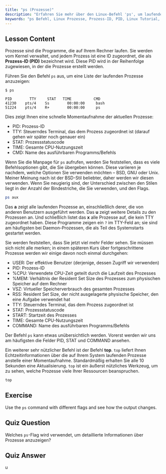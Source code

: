 ```yaml
---
title: "ps (Prozesse)"
description: "Erfahren Sie mehr über den Linux-Befehl 'ps', um laufende Prozesse anzuzeigen und Prozess-IDs (PIDs) zu verstehen. Erhalten Sie eine Einführung in die Prozessverwaltung für Anfänger."
keywords: "ps Befehl, Linux Prozesse, Prozess-ID, PID, Linux Tutorial, Anfänger, Anleitung, top Befehl"
---
```


## Lesson Content

Prozesse sind die Programme, die auf Ihrem Rechner laufen. Sie werden vom Kernel verwaltet, und jedem Prozess ist eine ID zugeordnet, die als **Prozess-ID (PID)** bezeichnet wird. Diese PID wird in der Reihenfolge zugewiesen, in der die Prozesse erstellt werden.

Führen Sie den Befehl `ps` aus, um eine Liste der laufenden Prozesse anzuzeigen:

```plaintext
$ ps

PID        TTY     STAT   TIME          CMD
41230    pts/4    Ss        00:00:00     bash
51224    pts/4    R+        00:00:00     ps
```

Dies zeigt Ihnen eine schnelle Momentaufnahme der aktuellen Prozesse:

- PID: Prozess-ID
- TTY: Steuerndes Terminal, das dem Prozess zugeordnet ist (darauf gehen wir später noch genauer ein)
- STAT: Prozessstatuscode
- TIME: Gesamte CPU-Nutzungszeit
- CMD: Name des ausführbaren Programms/Befehls

Wenn Sie die Manpage für `ps` aufrufen, werden Sie feststellen, dass es viele Befehlsoptionen gibt, die Sie übergeben können. Diese variieren je nachdem, welche Optionen Sie verwenden möchten – BSD, GNU oder Unix. Meiner Meinung nach ist der BSD-Stil beliebter, daher werden wir diesen verwenden. Wenn Sie neugierig sind, der Unterschied zwischen den Stilen liegt in der Anzahl der Bindestriche, die Sie verwenden, und den Flags.

```bash
ps aux
```

Das **a** zeigt alle laufenden Prozesse an, einschließlich derer, die von anderen Benutzern ausgeführt werden. Das **u** zeigt weitere Details zu den Prozessen an. Und schließlich listet das **x** alle Prozesse auf, die kein TTY zugeordnet haben. Diese Programme zeigen ein `?` im TTY-Feld an; sie sind am häufigsten bei Daemon-Prozessen, die als Teil des Systemstarts gestartet werden.

Sie werden feststellen, dass Sie jetzt viel mehr Felder sehen. Sie müssen sich nicht alle merken; in einem späteren Kurs über fortgeschrittene Prozesse werden wir einige davon noch einmal durchgehen:

- USER: Der effektive Benutzer (derjenige, dessen Zugriff wir verwenden)
- PID: Prozess-ID
- %CPU: Verwendete CPU-Zeit geteilt durch die Laufzeit des Prozesses
- %MEM: Verhältnis der Resident Set Size des Prozesses zum physischen Speicher auf dem Rechner
- VSZ: Virtueller Speicherverbrauch des gesamten Prozesses
- RSS: Resident Set Size, der nicht ausgelagerte physische Speicher, den eine Aufgabe verwendet hat
- TTY: Steuerndes Terminal, das dem Prozess zugeordnet ist
- STAT: Prozessstatuscode
- START: Startzeit des Prozesses
- TIME: Gesamte CPU-Nutzungszeit
- COMMAND: Name des ausführbaren Programms/Befehls

Der Befehl `ps` kann etwas unübersichtlich werden. Vorerst werden wir uns am häufigsten die Felder PID, STAT und COMMAND ansehen.

Ein weiterer sehr nützlicher Befehl ist der Befehl **top**. `top` liefert Ihnen Echtzeitinformationen über die auf Ihrem System laufenden Prozesse anstelle einer Momentaufnahme. Standardmäßig erhalten Sie alle 10 Sekunden eine Aktualisierung. `top` ist ein äußerst nützliches Werkzeug, um zu sehen, welche Prozesse viele Ihrer Ressourcen beanspruchen.

```bash
top
```

## Exercise

Use the `ps` command with different flags and see how the output changes.

## Quiz Question

Welches `ps`-Flag wird verwendet, um detaillierte Informationen über Prozesse anzuzeigen?

## Quiz Answer

u

